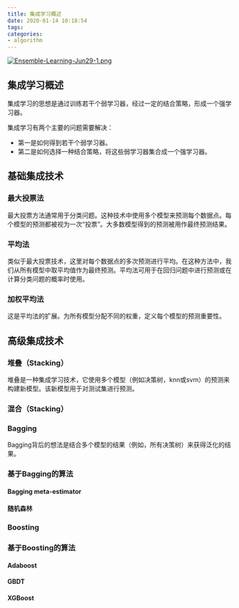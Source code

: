 ```yaml
---
title: 集成学习概述
date: 2020-01-14 10:18:54
tags:
categories: 
- algorithm
---
```


[![Ensemble-Learning-Jun29-1.png](http://blinkz.asuscomm.com:18080/images/2020/01/20/Ensemble-Learning-Jun29-1.png)](http://blinkz.asuscomm.com:18080/image/ppN)

## 集成学习概述

集成学习的思想是通过训练若干个弱学习器，经过一定的结合策略，形成一个强学习器。

集成学习有两个主要的问题需要解决：

* 第一是如何得到若干个弱学习器。
* 第二是如何选择一种结合策略，将这些弱学习器集合成一个强学习器。

## 基础集成技术

### 最大投票法
最大投票方法通常用于分类问题。这种技术中使用多个模型来预测每个数据点。每个模型的预测都被视为一次“投票”。大多数模型得到的预测被用作最终预测结果。

### 平均法

类似于最大投票技术，这里对每个数据点的多次预测进行平均。在这种方法中，我们从所有模型中取平均值作为最终预测。平均法可用于在回归问题中进行预测或在计算分类问题的概率时使用。

### 加权平均法

这是平均法的扩展。为所有模型分配不同的权重，定义每个模型的预测重要性。

## 高级集成技术

### 堆叠（Stacking）
堆叠是一种集成学习技术，它使用多个模型（例如决策树，knn或svm）的预测来构建新模型。该新模型用于对测试集进行预测。

### 混合（Stacking）

### Bagging
Bagging背后的想法是结合多个模型的结果（例如，所有决策树）来获得泛化的结果。

### 基于Bagging的算法

#### Bagging meta-estimator

#### 随机森林

### Boosting

### 基于Boosting的算法

#### Adaboost

#### GBDT

#### XGBoost

